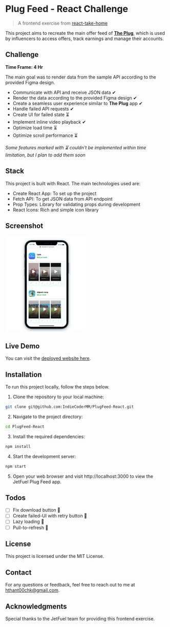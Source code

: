 # Plug Feed - React Challenge

> A frontend exercise from [react-take-home](https://github.com/reallabs/react-take-home)

This project aims to recreate the main offer feed of [**The Plug**](https://www.plugco.in/), which is used by influencers to access offers, track earnings and manage their accounts.

## Challenge

**Time Frame: 4 Hr**

The main goal was to render data from the sample API according to the provided Figma design.

- Communicate with API and receive JSON data ✔
- Render the data according to the provided Figma design ✔
- Create a seamless user experience similar to **The Plug** app ✔
- Handle failed API requests ✔
- Create UI for failed state ⏳
- Implement inline video playback ✔
- Optimize load time ⏳
- Optimize scroll performance ⏳

*Some features marked with ⏳ couldn't be implemented within time limitation, but I plan to add them soon*

## Stack

This project is built with React. The main technologies used are:
- Create React App: To set up the project
- Fetch API: To get JSON data from API endpoint
- Prop Types: Library for validating props during development
- React Icons: Rich and simple icon library

## Screenshot

<img src="./image.png" width="250" height="300" />

## Live Demo

You can visit the [deployed website here](https://indiecodermm.github.io/PlugFeed-React/).

## Installation

To run this project locally, follow the steps below.

1. Clone the repository to your local machine:

```bash
git clone git@github.com:IndieCoderMM/PlugFeed-React.git
```

2. Navigate to the project directory:

```bash
cd PlugFeed-React
```

3. Install the required dependencies:

```bash
npm install
```

4. Start the development server:

```bash
npm start
```

5. Open your web browser and visit http://localhost:3000 to view the JetFuel Plug Feed app.

## Todos

- [ ] Fix download button 🐞
- [ ] Create failed-UI with retry button 🎯
- [ ] Lazy loading 🎯
- [ ] Pull-to-refresh 🎯

## License
This project is licensed under the MIT License.

## Contact
For any questions or feedback, feel free to reach out to me at hthant00chk@gmail.com.

## Acknowledgments

Special thanks to the JetFuel team for providing this frontend exercise.